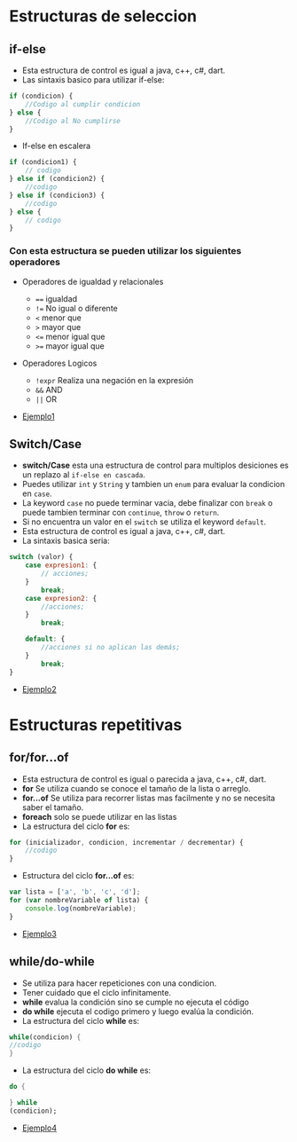 # Estructuras de seleccion

## if-else

- Esta estructura de control es igual a java, c++, c#, dart.
- Las sintaxis basico para utilizar if-else:

```javascript
if (condicion) {
    //Codigo al cumplir condicion
} else {
    //Codigo al No cumplirse
} 
```

- If-else en escalera

```javascript
if (condicion1) {
    // codigo
} else if (condicion2) {
    //codigo
} else if (condicion3) {
    //codigo
} else {
    // codigo
}
```
### Con esta estructura se pueden utilizar los siguientes operadores
- Operadores de igualdad y relacionales
  - `==` igualdad
  - `!=` No igual o diferente
  - `<` menor que
  - `>` mayor que
  - `<=` menor igual que
  - `>=` mayor igual que

- Operadores Logicos
  - `!expr` Realiza una negación en la expresión
  - `&&` AND
  - `||` OR
- [Ejemplo1](../examples/3-flujos-de-control/ejemplo1/README.md)

## Switch/Case

- **switch/Case** esta una estructura de control para multiplos desiciones es un replazo al `if-else en cascada`.
- Puedes utilizar `int` y `String` y tambien un `enum` para evaluar la condicion en `case`.
- La keyword `case` no puede terminar vacia, debe finalizar con `break` o puede tambien terminar con `continue`, `throw`
  o `return`.
- Si no encuentra un valor en el `switch` se utiliza el keyword `default`.
- Esta estructura de control es igual a java, c++, c#, dart.
- La sintaxis basica seria:

```javascript
switch (valor) {
    case expresion1: {
        // acciones; 
    }
        break;
    case expresion2: {
        //acciones; 
    }
        break;

    default: {
        //acciones si no aplican las demás;  
    }
        break;
} 
```

- [Ejemplo2](../examples/3-flujos-de-control/ejemplo2/README.md)

# Estructuras repetitivas

## for/for...of

- Esta estructura de control es igual o parecida a java, c++, c#, dart.
- **for** Se utiliza cuando se conoce el tamaño de la lista o arreglo.
- **for...of** Se utiliza para recorrer listas mas facilmente y no se necesita saber el tamaño.
- **foreach** solo se puede utilizar en las listas
- La estructura del ciclo **for** es:

```javascript
for (inicializador, condicion, incrementar / decrementar) {
    //codigo
}
```

- Estructura del ciclo **for...of** es:

```javascript
var lista = ['a', 'b', 'c', 'd'];
for (var nombreVariable of lista) {
    console.log(nombreVariable);
}
```

- [Ejemplo3](../examples/3-flujos-de-control/ejemplo3/README.md)

## while/do-while

- Se utiliza para hacer repeticiones con una condicion.
- Tener cuidado que el ciclo infinitamente.
- **while** evalua la condición sino se cumple no ejecuta el código
- **do while** ejecuta el codigo primero y luego evalúa la condición.
- La estructura del ciclo **while** es:

```dart
while(condicion) {
//codigo
}
```

- La estructura del ciclo **do while** es:

```dart
do {

} while
(condicion);
```

- [Ejemplo4](../examples/3-flujos-de-control/ejemplo4/README.md)